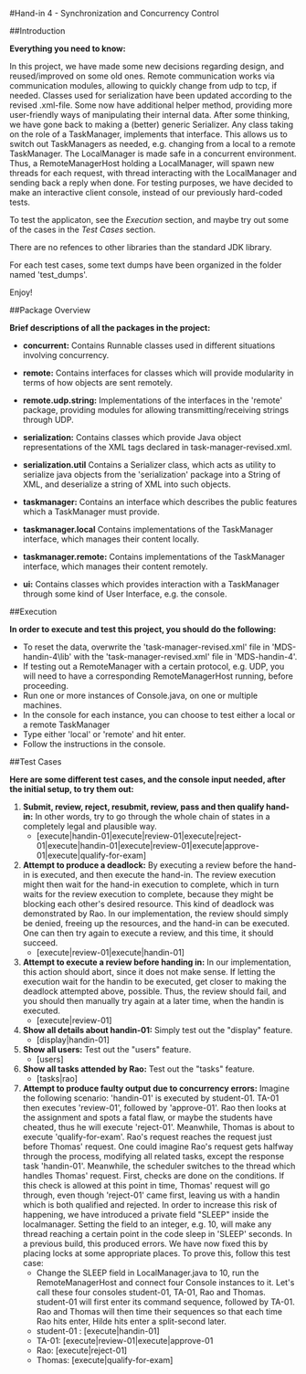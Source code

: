 #Hand-in 4 - Synchronization and Concurrency Control

##Introduction

__Everything you need to know:__

In this project, we have made some new decisions regarding design, and reused/improved on some old ones.
Remote communication works via communication modules, allowing to quickly change from udp to tcp, if needed.
Classes used for serialization have been updated according to the revised .xml-file. Some now have additional helper method, providing more user-friendly ways of manipulating their internal data.
After some thinking, we have gone back to making a (better) generic Serializer.
Any class taking on the role of a TaskManager, implements that interface.
This allows us to switch out TaskManagers as needed, e.g. changing from a local to a remote TaskManager.
The LocalManager is made safe in a concurrent environment.
Thus, a RemoteManagerHost holding a LocalManager, will spawn new threads for each request, with thread interacting with the LocalManager and sending back a reply when done.
For testing purposes, we have decided to make an interactive client console, instead of our previously hard-coded tests.

To test the applicaton, see the _Execution_ section, and maybe try out some of the cases in the _Test Cases_ section.

There are no refences to other libraries than the standard JDK library.

For each test cases, some text dumps have been organized in the folder named 'test_dumps'.

Enjoy!
 
##Package Overview

__Brief descriptions of all the packages in the project:__ 
 * __concurrent:__ Contains Runnable classes used in different situations involving concurrency.

 * __remote:__ Contains interfaces for classes which will provide modularity in terms of how objects are sent remotely.
 * __remote.udp.string:__ Implementations of the interfaces in the 'remote' package, providing modules for allowing transmitting/receiving strings through UDP. 

 * __serialization:__ Contains classes which provide Java object representations of the XML tags declared in task-manager-revised.xml.
 * __serialization.util__ Contains a Serializer class, which acts as  utility to serialize java objects from the 'serialization' package into a String of XML, and deserialize a string of XML into such objects.   

 * __taskmanager:__ Contains an interface which describes the public features which a TaskManager must provide.
 * __taskmanager.local__ Contains implementations of the TaskManager interface, which manages their content locally.
 * __taskmanager.remote:__ Contains implementations of the TaskManager interface, which manages their content remotely.

 * __ui:__ Contains classes which provides interaction with a TaskManager through some kind of User Interface, e.g. the console.

##Execution

__In order to execute and test this project, you should do the following:__

 * To reset the data, overwrite the 'task-manager-revised.xml' file in 'MDS-handin-4\lib' with the 'task-manager-revised.xml' file in 'MDS-handin-4'.
 * If testing out a RemoteManager with a certain protocol, e.g. UDP, you will need to have a corresponding RemoteManagerHost running, before proceeding.
 * Run one or more instances of Console.java, on one or multiple machines.
 * In the console for each instance, you can choose to test either a local or a remote TaskManager
 * Type either 'local' or 'remote' and hit enter.
 * Follow the instructions in the console.

##Test Cases

__Here are some different test cases, and the console input needed, after the initial setup, to try them out:__

1. __Submit, review, reject, resubmit, review, pass and then qualify hand-in:__ In other words, try to go through the whole chain of states in a completely legal and plausible way.
   * [execute|handin-01|execute|review-01|execute|reject-01|execute|handin-01|execute|review-01|execute|approve-01|execute|qualify-for-exam]
2. __Attempt to produce a deadlock:__ By executing a review before the hand-in is executed, and then execute the hand-in. The review execution might then wait for the hand-in execution to complete, which in turn waits for the review execution to complete, because they might be blocking each other's desired resource. This kind of deadlock was demonstrated by Rao. In our implementation, the review should simply be denied, freeing up the resources, and the hand-in can be executed. One can then try again to execute a review, and this time, it should succeed.
   * [execute|review-01|execute|handin-01]
3. __Attempt to execute a review before handing in:__ In our implementation, this action should abort, since it does not make sense. If letting the execution wait for the handin to be executed, get closer to making the deadlock attempted above, possible. Thus, the review should fail, and you should then manually try again at a later time, when the handin is executed.
   * [execute|review-01]
4. __Show all details about handin-01:__ Simply test out the "display" feature.
   * [display|handin-01]
5. __Show all users:__ Test out the "users" feature.
   * [users]
6. __Show all tasks attended by Rao:__ Test out the "tasks" feature.
   * [tasks|rao]
7. __Attempt to produce faulty output due to concurrency errors:__ Imagine the following scenario: 'handin-01' is executed by student-01. TA-01 then executes 'review-01', followed by 'approve-01'.
Rao then looks at the assignment and spots a fatal flaw, or maybe the students have cheated, thus he will execute 'reject-01'.
Meanwhile, Thomas is about to execute 'qualify-for-exam'. Rao's request reaches the request just before Thomas' request.
One could imagine Rao's request gets halfway through the process, modifying all related tasks, except the response task 'handin-01'.
Meanwhile, the scheduler switches to the thread which handles Thomas' request. First, checks are done on the conditions. If this check is allowed at this point in time, Thomas' request will go through, even though 'reject-01' came first, leaving us with a handin which is both qualified and rejected.
In order to increase this risk of happening, we have introduced a private field "SLEEP" inside the localmanager. Setting the field to an integer, e.g. 10, will make any thread reaching a certain point in the code sleep in 'SLEEP' seconds.
In a previous build, this produced errors. We have now fixed this by placing locks at some appropriate places. To prove this, follow this test case:
     * Change the SLEEP field in LocalManager.java to 10, run the RemoteManagerHost and connect four Console instances to it. Let's call these four consoles student-01, TA-01, Rao and Thomas. student-01 will first enter its command sequence, followed by TA-01. Rao and Thomas will then time their sequences so that each time Rao hits enter, Hilde hits enter a split-second later.
     * student-01 : [execute|handin-01]
     * TA-01: [execute|review-01|execute|approve-01
     * Rao: [execute|reject-01] 
     * Thomas: [execute|qualify-for-exam]

